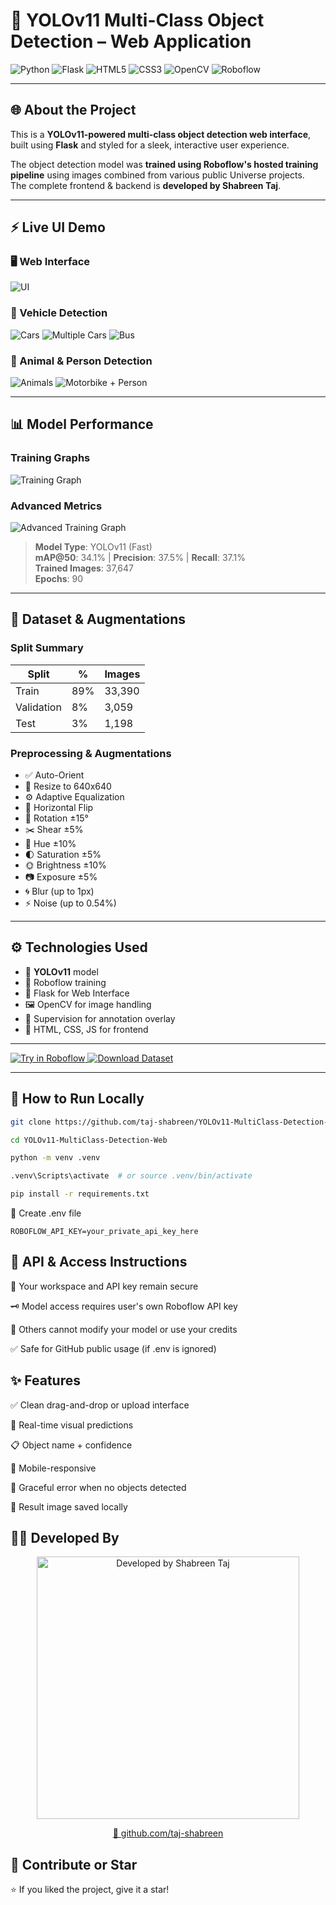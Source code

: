 # 🎯 YOLOv11 Multi-Class Object Detection – Web Application

![Python](https://img.shields.io/badge/Python-3.10-blue?logo=python)
![Flask](https://img.shields.io/badge/Flask-WebApp-lightgrey?logo=flask)
![HTML5](https://img.shields.io/badge/HTML5-%23E34F26.svg?&logo=html5&logoColor=white)
![CSS3](https://img.shields.io/badge/CSS3-%231572B6.svg?&logo=css3&logoColor=white)
![OpenCV](https://img.shields.io/badge/OpenCV-vision-green?logo=opencv)
![Roboflow](https://img.shields.io/badge/Trained%20with-Roboflow-purple?logo=data:image/png;base64,iVBORw0KGgo)

---

## 🌐 About the Project

This is a **YOLOv11-powered multi-class object detection web interface**, built using **Flask** and styled for a sleek, interactive user experience.

The object detection model was **trained using Roboflow's hosted training pipeline** using images combined from various public Universe projects.  
The complete frontend & backend is **developed by Shabreen Taj**.

---

## ⚡ Live UI Demo

### 🖥️ Web Interface
![UI](result/1.png)

### 🚗 Vehicle Detection
![Cars](result/2.png)
![Multiple Cars](result/3.png)
![Bus](result/4.png)

### 🐾 Animal & Person Detection
![Animals](result/6.png)
![Motorbike + Person](result/8.png)

---

## 📊 Model Performance

### Training Graphs
![Training Graph](training-graph.png)

### Advanced Metrics
![Advanced Training Graph](advanced-training-graph.png)

> **Model Type**: YOLOv11 (Fast)  
> **mAP@50**: 34.1% | **Precision**: 37.5% | **Recall**: 37.1%  
> **Trained Images**: 37,647  
> **Epochs**: 90  

---

## 📁 Dataset & Augmentations

### Split Summary

| Split      | %   | Images |
|------------|-----|--------|
| Train      | 89% | 33,390 |
| Validation | 8%  | 3,059  |
| Test       | 3%  | 1,198  |

### Preprocessing & Augmentations

- ✅ Auto-Orient  
- 📐 Resize to 640x640  
- ⚙️ Adaptive Equalization  
- 🔄 Horizontal Flip  
- 🔄 Rotation ±15°  
- ✂️ Shear ±5%  
- 🎨 Hue ±10%  
- 🌓 Saturation ±5%  
- 🌞 Brightness ±10%  
- 📷 Exposure ±5%  
- 🌀 Blur (up to 1px)  
- ⚡ Noise (up to 0.54%)  

---

## ⚙️ Technologies Used

- 🧠 **YOLOv11** model  
- 🔬 Roboflow training  
- 🎯 Flask for Web Interface  
- 🖼️ OpenCV for image handling  
- 🧠 Supervision for annotation overlay  
- 💅 HTML, CSS, JS for frontend  

---

<a href="https://universe.roboflow.com/objectdetectionlab-9hw4e/multi-class-object-detection-qjnaq/model/">
  <img src="https://app.roboflow.com/images/try-model-badge.svg" alt="Try in Roboflow" />
</a>
<a href="https://universe.roboflow.com/objectdetectionlab-9hw4e/multi-class-object-detection-qjnaq">
  <img src="https://app.roboflow.com/images/download-dataset-badge.svg" alt="Download Dataset" />
</a>

---

## 🚀 How to Run Locally

```bash
git clone https://github.com/taj-shabreen/YOLOv11-MultiClass-Detection-Web.git

cd YOLOv11-MultiClass-Detection-Web

python -m venv .venv

.venv\Scripts\activate  # or source .venv/bin/activate

pip install -r requirements.txt
```
📄 Create .env file
```
ROBOFLOW_API_KEY=your_private_api_key_here
```
## 🔐 API & Access Instructions

🔐 Your workspace and API key remain secure

🗝️ Model access requires user's own Roboflow API key

🧠 Others cannot modify your model or use your credits

✅ Safe for GitHub public usage (if .env is ignored)

## ✨ Features
✅ Clean drag-and-drop or upload interface

🎯 Real-time visual predictions

📋 Object name + confidence

📱 Mobile-responsive

🚫 Graceful error when no objects detected

💾 Result image saved locally

## 👩‍💻 Developed By
<!-- Animated "Developed by" with glowing name -->
<p align="center">
  <img src="https://github.com/taj-shabreen/taj-shabreen/assets/139942102/4ac1f6cb-1181-4006-b1c6-3cd0f0f982a3" alt="Developed by Shabreen Taj" width="420">
</p>

<p align="center">
  <a href="https://github.com/taj-shabreen" target="_blank">
    🔗 github.com/taj-shabreen
  </a>
</p>

## 🌟 Contribute or Star
⭐️ If you liked the project, give it a star!
